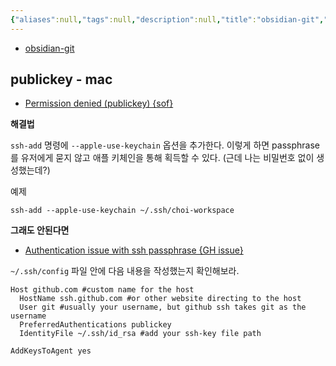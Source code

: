 ```yaml
---
{"aliases":null,"tags":null,"description":null,"title":"obsidian-git","created":"2023-07-23T15:58:09","updated":"2023-08-20T02:38:17","dg-publish":true,"permalink":"/docs/obsidian-git/","dgPassFrontmatter":true}
---
```


- [obsidian-git](https://github.com/denolehov/obsidian-git)

## publickey - mac

- [Permission denied (publickey) {sof}](https://github.com/denolehov/obsidian-git/issues/42)

**해결법**

`ssh-add` 명령에 `--apple-use-keychain` 옵션을 추가한다. 이렇게 하면 passphrase를 유저에게 묻지 않고 애플 키체인을 통해 획득할 수 있다. (근데 나는 비밀번호 없이 생성했는데?)

예제

```shell
ssh-add --apple-use-keychain ~/.ssh/choi-workspace
```

**그래도 안된다면**

- [Authentication issue with ssh passphrase {GH issue}](https://github.com/denolehov/obsidian-git/issues/42#issuecomment-1150168064)

`~/.ssh/config` 파일 안에 다음 내용을 작성했는지 확인해보라.

```
Host github.com #custom name for the host
  HostName ssh.github.com #or other website directing to the host
  User git #usually your username, but github ssh takes git as the username
  PreferredAuthentications publickey
  IdentityFile ~/.ssh/id_rsa #add your ssh-key file path

AddKeysToAgent yes
```
